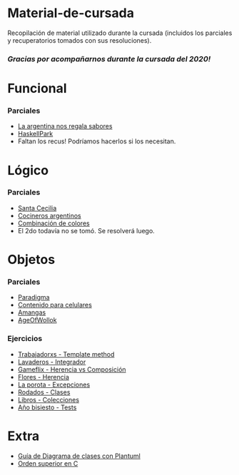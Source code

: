 # Material-de-cursada
Recopilación de material utilizado durante la cursada (incluidos los parciales y recuperatorios tomados con sus resoluciones). <br>
### _Gracias por acompañarnos durante la cursada del 2020!_

# Funcional

### Parciales
* [La argentina nos regala sabores](https://github.com/brianUtn98/la-argentina-nos-regala-sabores)
* [HaskellPark](https://github.com/brianUtn98/haskellPark)
* Faltan los recus! Podríamos hacerlos si los necesitan.

# Lógico

### Parciales
* [Santa Cecilia](https://github.com/brianUtn98/santa-secilia-solucion)
* [Cocineros argentinos](https://github.com/brianUtn98/cocineros-argentinos-resolucion)
* [Combinación de colores](https://github.com/brianUtn98/combinacion-de-colores-resolucion)
* El 2do todavía no se tomó. Se resolverá luego.

# Objetos

### Parciales
* [Paradigma](https://github.com/brianUtn98/paradigma-parcial-objetos)
* [Contenido para celulares](https://github.com/brianUtn98/1erRecuObjetos-solucion)
* [Amangas](https://github.com/pdep-noche-mavi/amangasResuelto)
* [AgeOfWollok](https://github.com/pdep-noche-mavi/ageofwollok)

### Ejercicios
* [Trabajadorxs - Template method](https://github.com/pdep-noche-mavi/trabajadorxs-23-10)
* [Lavaderos - Integrador](https://github.com/pdep-noche-mavi/integrador-lavadero-27-10)
* [Gameflix - Herencia vs Composición](https://github.com/pdep-noche-mavi/gameflix-06-10)
* [Flores - Herencia](https://github.com/pdep-noche-mavi/flores-29-09-martes)
* [La porota - Excepciones](https://github.com/pdep-noche-mavi/excepciones-25-09)
* [Rodados - Clases](https://github.com/pdep-noche-mavi/rodados-18-09)
* [Libros - Colecciones](https://github.com/pdep-noche-mavi/librosViernes1109)
* [Año bisiesto - Tests](https://github.com/pdep-noche-mavi/ejercicioTestsAnioBisiesto)

# Extra

* [Guía de Diagrama de clases con Plantuml](https://github.com/brianUtn98/PdeP-MaVi-Noche-Plantuml)
* [Orden superior en C](https://github.com/brianUtn98/ordenSuperiorEnC)

